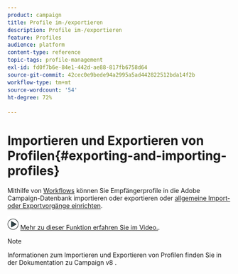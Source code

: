 ```yaml
---
product: campaign
title: Profile im-/exportieren
description: Profile im-/exportieren
feature: Profiles
audience: platform
content-type: reference
topic-tags: profile-management
exl-id: fd0f7b6e-84e1-442d-ae88-817fb6758d64
source-git-commit: 42cec0e9bede94a2995a5ad442822512bda14f2b
workflow-type: tm+mt
source-wordcount: '54'
ht-degree: 72%

---
```


# Importieren und Exportieren von Profilen{#exporting-and-importing-profiles}



Mithilfe von [Workflows](#use-workflows) können Sie Empfängerprofile in die Adobe Campaign-Datenbank importieren oder exportieren oder [allgemeine Import- oder Exportvorgänge einrichten](#create-jobs).

![](assets/do-not-localize/how-to-video.png) [Mehr zu dieser Funktion erfahren Sie im Video.](#import-profiles-video).

>[!NOTE]
>
>Informationen zum Importieren und Exportieren von Profilen finden Sie in der Dokumentation zu Campaign v8 .


<!--

## Use workflows{#use-workflows}

Exports and imports are configured in dedicated templates executed through workflows via import and export activities. They can be repeated automatically according to a schedule, for example to automate data exchange between several information systems. [Learn more](../../platform/using/import-export-workflows.md#best-practices-when-importing-data)

If necessary, you can create an occasional import or export job via the **[!UICONTROL Generic imports and exports]** feature described below.

## Create jobs{#create-jobs}

To configure and execute data imports and exports jobs, go to the **[!UICONTROL Profiles and targets]** tab and click the **[!UICONTROL Jobs]** link. [Learn more](../../platform/using/about-generic-imports-exports.md)

![](assets/s_ncs_user_interface_import_link.png)


## Tutorial video {#import-profiles-video}

This video explains how to import profiles in Adobe Campaign, for an occasional import.

>[!VIDEO](https://video.tv.adobe.com/v/25608?quality=12)

Additional Campaign Classic how-to videos are available [here](https://experienceleague.adobe.com/docs/campaign-classic-learn/tutorials/overview.html?lang=de).
-->